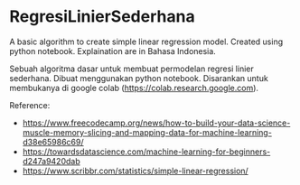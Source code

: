 # RegresiLinierSederhana
A basic algorithm to create simple linear regression model. Created using python notebook. Explaination are in Bahasa Indonesia.

Sebuah algoritma dasar untuk membuat permodelan regresi linier sederhana. Dibuat menggunakan python notebook.
Disarankan untuk membukanya di google colab (https://colab.research.google.com).

Reference:
* https://www.freecodecamp.org/news/how-to-build-your-data-science-muscle-memory-slicing-and-mapping-data-for-machine-learning-d38e65986c69/
* https://towardsdatascience.com/machine-learning-for-beginners-d247a9420dab
* https://www.scribbr.com/statistics/simple-linear-regression/
